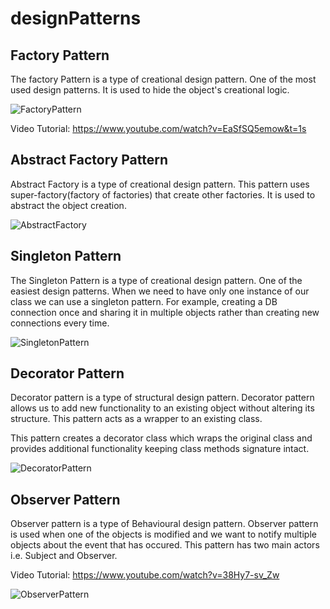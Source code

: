 # designPatterns

## Factory Pattern

The factory Pattern is a type of creational design pattern. 
One of the most used design patterns.
It is used to hide the object's creational logic.

![FactoryPattern](https://github.com/sid-shaha/designPatterns/assets/120220394/28fe01ee-9e65-4dc0-b7dd-748dde71aa96)

Video Tutorial: https://www.youtube.com/watch?v=EaSfSQ5emow&t=1s


## Abstract Factory Pattern

Abstract Factory is a type of creational design pattern.
This pattern uses super-factory(factory of factories) that create other factories.
It is used to abstract the object creation.

![AbstractFactory](https://github.com/sid-shaha/designPatterns/assets/120220394/e9ecb40a-5367-4a0d-9cdf-9b5aaf0d5dd1)


## Singleton Pattern

The Singleton Pattern is a type of creational design pattern. 
One of the easiest design patterns.
When we need to have only one instance of our class we can use a singleton pattern.
For example, creating a DB connection once and sharing it in multiple objects rather than creating new connections every time.

![SingletonPattern](https://github.com/sid-shaha/designPatterns/assets/120220394/518f12c0-99c6-43a6-94bb-d15ff30d9991)



## Decorator Pattern

Decorator pattern is a type of structural design pattern. 
Decorator pattern allows us to add new functionality to an existing object without altering its structure. 
This pattern acts as a wrapper to an existing class.

This pattern creates a decorator class which wraps the original class and provides additional functionality keeping class methods signature intact.


![DecoratorPattern](https://github.com/sid-shaha/designPatterns/assets/120220394/9072e7e6-c82b-406c-b00a-8173130dc41f)

## Observer Pattern

Observer pattern is a type of Behavioural design pattern. 
Observer pattern is used when one of the objects is modified and we want to notify multiple objects about the event that has occured.
This pattern has two main actors i.e. Subject and Observer.

Video Tutorial: https://www.youtube.com/watch?v=38Hy7-sv_Zw

![ObserverPattern](https://github.com/sid-shaha/designPatterns/assets/120220394/70f37b1c-a359-4915-a66e-9f56173ef740)




